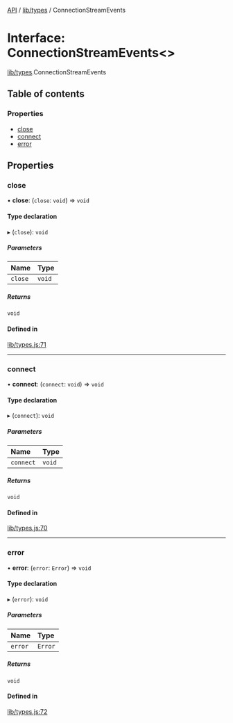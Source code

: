 [API](../README.md) / [lib/types](../modules/lib_types.md) / ConnectionStreamEvents

# Interface: ConnectionStreamEvents<\>

[lib/types](../modules/lib_types.md).ConnectionStreamEvents

## Table of contents

### Properties

- [close](lib_types.ConnectionStreamEvents.md#close)
- [connect](lib_types.ConnectionStreamEvents.md#connect)
- [error](lib_types.ConnectionStreamEvents.md#error)

## Properties

### close

• **close**: (`close`: `void`) => `void`

#### Type declaration

▸ (`close`): `void`

##### Parameters

| Name    | Type   |
| :------ | :----- |
| `close` | `void` |

##### Returns

`void`

#### Defined in

[lib/types.js:71](https://github.com/digidem/mapeo-core-next/blob/8584770/lib/types.js#L71)

---

### connect

• **connect**: (`connect`: `void`) => `void`

#### Type declaration

▸ (`connect`): `void`

##### Parameters

| Name      | Type   |
| :-------- | :----- |
| `connect` | `void` |

##### Returns

`void`

#### Defined in

[lib/types.js:70](https://github.com/digidem/mapeo-core-next/blob/8584770/lib/types.js#L70)

---

### error

• **error**: (`error`: `Error`) => `void`

#### Type declaration

▸ (`error`): `void`

##### Parameters

| Name    | Type    |
| :------ | :------ |
| `error` | `Error` |

##### Returns

`void`

#### Defined in

[lib/types.js:72](https://github.com/digidem/mapeo-core-next/blob/8584770/lib/types.js#L72)
